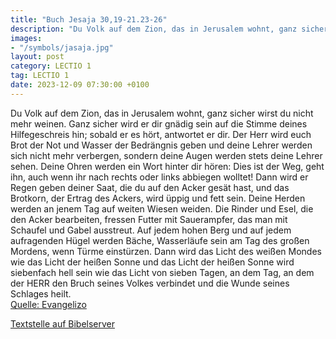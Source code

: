 ```yaml
---
title: "Buch Jesaja 30,19-21.23-26"
description: "Du Volk auf dem Zion, das in Jerusalem wohnt, ganz sicher wirst du nicht mehr weinen. Ganz sicher wird er dir gnädig sein auf die Stimme deines Hilfegeschreis hin; sobald er es hört, antwortet er dir. Der Herr wird euch Brot der Not und Wasser der Bedrängnis geben und deine Lehre...."
images:
- "/symbols/jasaja.jpg"
layout: post
category: LECTIO 1
tag: LECTIO 1
date: 2023-12-09 07:30:00 +0100
---
```

Du Volk auf dem Zion, das in Jerusalem wohnt, ganz sicher wirst du nicht mehr weinen. Ganz sicher wird er dir gnädig sein auf die Stimme deines Hilfegeschreis hin; sobald er es hört, antwortet er dir.
Der Herr wird euch Brot der Not und Wasser der Bedrängnis geben und deine Lehrer werden sich nicht mehr verbergen, sondern deine Augen werden stets deine Lehrer sehen.<!--more-->
Deine Ohren werden ein Wort hinter dir hören: Dies ist der Weg, geht ihn, auch wenn ihr nach rechts oder links abbiegen wolltet!
Dann wird er Regen geben deiner Saat, die du auf den Acker gesät hast, und das Brotkorn, der Ertrag des Ackers, wird üppig und fett sein. Deine Herden werden an jenem Tag auf weiten Wiesen weiden.
Die Rinder und Esel, die den Acker bearbeiten, fressen Futter mit Sauerampfer, das man mit Schaufel und Gabel ausstreut.
Auf jedem hohen Berg und auf jedem aufragenden Hügel werden Bäche, Wasserläufe sein am Tag des großen Mordens, wenn Türme einstürzen.
Dann wird das Licht des weißen Mondes wie das Licht der heißen Sonne und das Licht der heißen Sonne wird siebenfach hell sein wie das Licht von sieben Tagen, an dem Tag, an dem der HERR den Bruch seines Volkes verbindet und die Wunde seines Schlages heilt.<br>
[Quelle: Evangelizo](https://evangeliumtagfuertag.org/DE/gospel)

[Textstelle auf Bibelserver](https://www.bibleserver.com/EU/Jesaja30,19-21.23-26)
